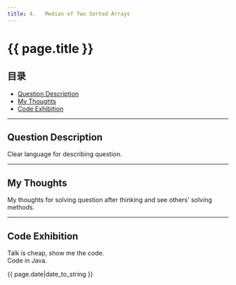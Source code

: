 ```yaml
---
title: 4.	Median of Two Sorted Arrays        
---
```


# {{ page.title }}

## 目录
+ [Question Description](#partI)
+ [My Thoughts](#partII)
+ [Code Exhibition](#partIII)

----------------------------------

## Question Description
Clear language for describing question.    



----------------------------------

## My Thoughts
My thoughts for solving question after thinking and see others' solving methods.    



----------------------------------

## Code Exhibition
Talk is cheap, show me the code.   
Code in Java.    




{{ page.date|date_to_string }}
